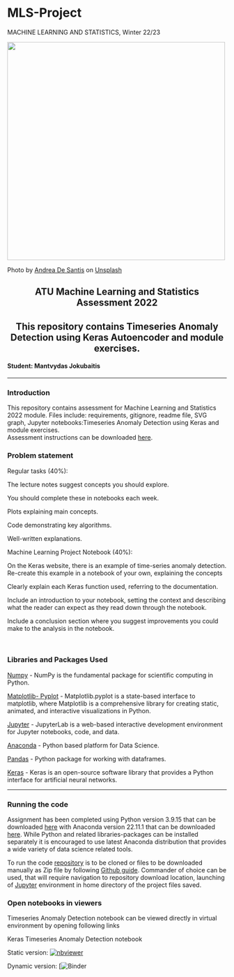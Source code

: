 # MLS-Project

MACHINE LEARNING AND STATISTICS, Winter 22/23


<img src="https://images.unsplash.com/photo-1620712943543-bcc4688e7485?ixlib=rb-4.0.3&ixid=MnwxMjA3fDB8MHxwaG90by1wYWdlfHx8fGVufDB8fHx8&auto=format&fit=crop&w=1965&q=80" width="500"/>

Photo by <a href="https://unsplash.com/@santesson89?utm_source=unsplash&utm_medium=referral&utm_content=creditCopyText">Andrea De Santis</a> on <a href="https://unsplash.com/photos/zwd435-ewb4?utm_source=unsplash&utm_medium=referral&utm_content=creditCopyText">Unsplash</a>
  
<h2 style="text-align: center;">ATU Machine Learning and Statistics Assessment 2022</h2>
<h2 style="text-align: center;">This repository contains Timeseries Anomaly Detection using Keras Autoencoder and module exercises.</h2>
<h4>Student: Mantvydas Jokubaitis</h4>

___

<h3>Introduction</h3>
<p>This repository contains assessment for Machine Learning and Statistics 2022 module. Files include: requirements, gitignore, readme file, SVG graph, Jupyter notebooks:Timeseries Anomaly Detection using Keras and module exercises. <br>
Assessment instructions can be downloaded <a href="https://github.com/ianmcloughlin/2223-S1-machine-learn-stats/blob/main/assessment/2223-machine-learning-stats-assessment.pdf">here</a>.</p>

<h3>Problem statement</h3>

<p>Regular tasks (40%):</p>
<p>The lecture notes suggest concepts you should explore.</p>
<p>You should complete these in notebooks each week.</p>
<p>Plots explaining main concepts.</p>
<p>Code demonstrating key algorithms.</p>
<p>Well-written explanations.</p>
<p>Machine Learning Project Notebook (40%):</p>
<p>On the Keras website, there is an example of time-series anomaly detection. Re-create this example in a notebook of your own, explaining the concepts</p>
<p>Clearly explain each Keras function used, referring to the documentation.</p>
<p>Include an introduction to your notebook, setting the context and describing what the reader can expect as they read down through the notebook.</p>
<p>Include a conclusion section where you suggest improvements you could make to the analysis in the notebook.</p>
<br>

<h3>Libraries and Packages Used</h3>

<p><a href="https://numpy.org/doc/stable/user/quickstart.html">Numpy</a> - NumPy is the fundamental package for scientific computing in Python.</p>
<p><a href="https://matplotlib.org/stable/api/_as_gen/matplotlib.pyplot.html">Matplotlib- Pyplot</a> - Matplotlib.pyplot is a state-based interface to matplotlib, where Matplotlib is a comprehensive library for creating static, animated, and interactive visualizations in Python.</p>
<p><a href="https://jupyterlab.readthedocs.io/en/latest/">Jupyter</a> - JupyterLab is a web-based interactive development environment for Jupyter notebooks, code, and data.</p>
<p><a href="https://www.anaconda.com/products/individual">Anaconda</a> - Python based platform for Data Science.</p>
<p><a href="https://pandas.pydata.org/">Pandas</a> - Python package for working with dataframes.</p>
<p><a href="https://keras.io/">Keras</a> - Keras is an open-source software library that provides a Python interface for artificial neural networks.</p>

___

<h3>Running the code</h3>

<p>Assignment has been completed using Python version 3.9.15 that can be downloaded <a href="https://www.python.org/downloads/">here</a> with Anaconda version 22.11.1 that can be downloaded <a href="https://www.anaconda.com/products/individual">here</a>. While Python and related libraries-packages can be installed separately it is encouraged to use latest Anaconda distribution that provides a wide variety of data science related tools.</p>

    
<p>To run the code <a href="https://github.com/Mantvydas-data/MLS-Project.git">repository</a> is to be cloned or files to be downloaded manually as Zip file by following <a href="https://docs.github.com/en/get-started/quickstart/fork-a-repo">Github guide</a>. Commander of choice can be used, that will require navigation to repository download location, launching of <a href="https://jupyterlab.readthedocs.io/en/latest/getting_started/starting.html">Jupyter</a> environment in home directory of the project files saved.</p>

<h3>Open notebooks in viewers</h3>

<p>Timeseries Anomaly Detection notebook can be viewed directly in virtual environment by opening following links</p>

<p>Keras Timeseries Anomaly Detection notebook</p>

Static version: [![nbviewer](https://raw.githubusercontent.com/jupyter/design/master/logos/Badges/nbviewer_badge.svg)](https://nbviewer.org/github/Mantvydas-data/MLS-Project/blob/main/Timeseries%20Anomaly%20Detection%20using%20Keras.ipynb)

Dynamic version: [![Binder](https://hub.gke2.mybinder.org/user/mantvydas-data-mls-project-b5ggnfwo/lab)
